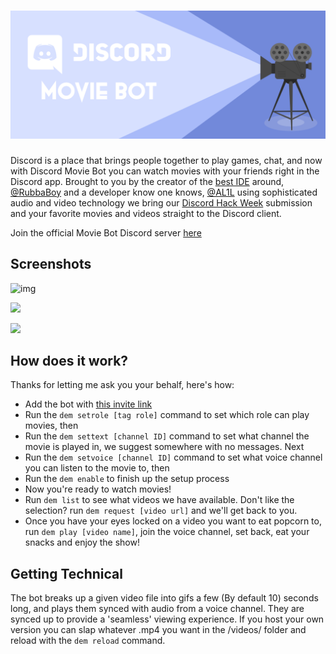 <h1 align="center">
    <img src="branding/Banner.png">
</h1>

Discord is a place that brings people together to play games, chat, and now with Discord Movie Bot you can watch movies with your friends right in the Discord app. Brought to you by the creator of the [best IDE](https://github.com/MSPaintIDE/MSPaintIDE) around, [@RubbaBoy](https://github.com/RubbaBoy) and a developer know one knows, [@AL1L](https://al1l.com) using sophisticated audio and video technology we bring our [Discord Hack Week](https://blog.discordapp.com/discord-community-hack-week-build-and-create-alongside-us-6b2a7b7bba33) submission and your favorite movies and videos straight to the Discord client.

Join the official Movie Bot Discord server [here](https://discord.gg/PrjEt3u)

## Screenshots

![img](https://rubbaboy.me/images/nymr7o3)



![](https://rubbaboy.me/images/97w2jyl)



![](https://rubbaboy.me/images/7dktv43)

## How does it work?

Thanks for letting me ask you your behalf, here's how:

- Add the bot with [this invite link](https://discordapp.com/api/oauth2/authorize?client_id=591485290355490825&permissions=3147776&scope=bot)
- Run the `dem setrole [tag role]` command to set which role can play movies, then
- Run the `dem settext [channel ID]` command to set what channel the movie is played in, we suggest somewhere with no messages. Next
- Run the `dem setvoice [channel ID]` command to set what voice channel you can listen to the movie to, then
- Run the `dem enable` to finish up the setup process
- Now you're ready to watch movies!
- Run `dem list` to see what videos we have available. Don't like the selection? run `dem request [video url]` and we'll get back to you.
- Once you have your eyes locked on a video you want to eat popcorn to, run `dem play [video name]`, join the voice channel, set back, eat your snacks and enjoy the show!


## Getting Technical

The bot breaks up a given video file into gifs a few (By default 10) seconds long, and plays them synced with audio from a voice channel. They are synced up to provide a 'seamless' viewing experience. If you host your own version you can slap whatever .mp4 you want in the /videos/ folder and reload with the `dem reload` command.
